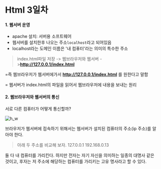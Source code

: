 # Html 3일차





#### 1. 웹서버 운영



- apache 설치: 서버용 소프트웨어
- 웹서버를 설치한후 나오는 주소`localhost`라고 되어있음
- localhost라는 도메인 이름은 '내 컴퓨터'라는 의미의 특수한 주소





> index.html파일 저장 -> 웹브라우저와 웹서버 ->**http://127.0.0.1/index.html**

=즉 웹브라우저가 웹서버에가서 **http://127.0.0.1/index.html** 를 원한다고 말함

= 웹서버가 index.html의 파일을 읽어서 웹브라우저에 내용을 보내는 원리







#### 2. 웹브라우저와 웹서버의 통신

서로 다른 컴퓨터가 어떻게 통신할까?





![h_w](C:\Users\김연희\Desktop\h_w.png)

브라우저가 웹서버에 접속하기 위해서는 웹서버가 설치된 컴퓨터의 주소(ip 주소)를 알아야 한다.





>  아래 두 주소를 비교해 보자.
> 127.0.0.1
> 192.168.0.13
>
> 

둘 다 내 컴퓨터를 가리킨다. 하지만 전자는 자기 자신을 의미하는 일종의 대명사 같은 것이고, 후자는 저 주소에 해당하는 컴퓨터를 가리키는 고유 명사라고 할 수 있다.







